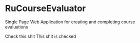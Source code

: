 # RuCourseEvaluator
Single Page Web Application for creating and completing course evaluations

Check this shit 
This shit is checked
